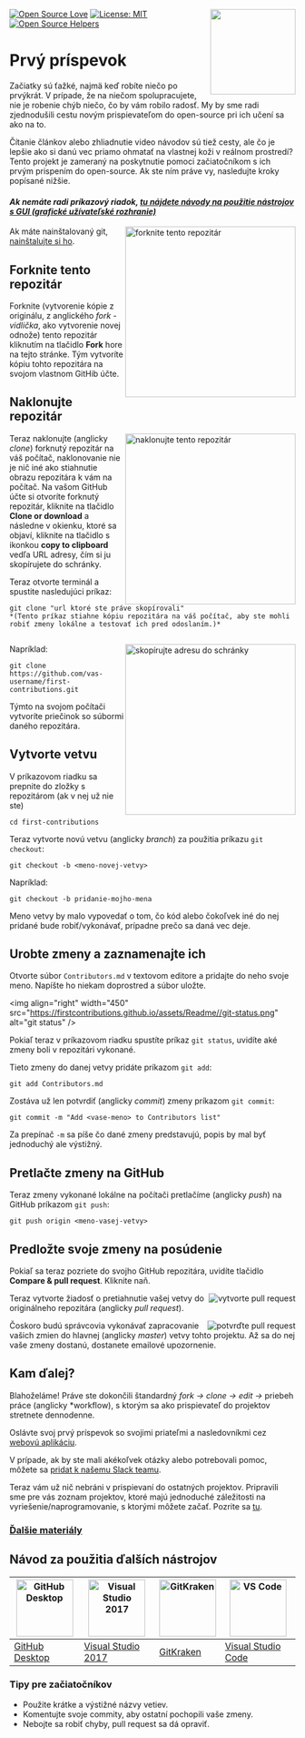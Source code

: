 [![Open Source Love](https://badges.frapsoft.com/os/v1/open-source.svg?v=103)](https://github.com/ellerbrock/open-source-badges/)
[<img align="right" width="150" src="https://firstcontributions.github.io/assets/Readme/join-slack-team.png">](https://join.slack.com/t/firstcontributors/shared_invite/enQtNjkxNzQwNzA2MTMwLTVhMWJjNjg2ODRlNWZhNjIzYjgwNDIyZWYwZjhjYTQ4OTBjMWM0MmFhZDUxNzBiYzczMGNiYzcxNjkzZDZlMDM)
[![License: MIT](https://img.shields.io/badge/License-MIT-green.svg)](https://opensource.org/licenses/MIT)
[![Open Source Helpers](https://www.codetriage.com/roshanjossey/first-contributions/badges/users.svg)](https://www.codetriage.com/roshanjossey/first-contributions)

# Prvý príspevok

Začiatky sú ťažké, najmä keď robíte niečo po prvýkrát. V prípade, že na niečom spolupracujete, nie je robenie chýb niečo, čo by vám robilo radosť. My by sme radi zjednodušili cestu novým prispievateľom do open-source pri ich učení sa ako na to.

Čítanie článkov alebo zhliadnutie video návodov sú tiež cesty, ale čo je lepšie ako si danú vec priamo ohmatať na vlastnej koži v reálnom prostredí? Tento projekt je zameraný na poskytnutie pomoci začiatočníkom s ich prvým prispením do open-source. Ak ste ním práve vy, nasledujte kroky popísané nižšie.

#### *Ak nemáte radi príkazový riadok, [tu nájdete návody na použitie nástrojov s GUI (grafické užívateľské rozhranie)](#Návod-za-použitie-ďalších-nástrojov)*

<img align="right" width="300" src="https://firstcontributions.github.io/assets/Readme/fork.png" alt="forknite tento repozitár" />

Ak máte nainštalovaný git, [nainštalujte si ho]( https://help.github.com/articles/set-up-git/).

## Forknite tento repozitár

Forknite (vytvorenie kópie z originálu, z anglického *fork* - *vidlička*, ako vytvorenie novej odnože) tento repozitár kliknutím na tlačidlo **Fork** hore na tejto stránke. Tým vytvoríte kópiu tohto repozitára na svojom vlastnom GitHib účte.

## Naklonujte repozitár

<img align="right" width="300" src="https://firstcontributions.github.io/assets/Readme/clone.png" alt="naklonujte tento repozitár" />

Teraz naklonujte (anglicky *clone*) forknutý repozitár na váš počítač, naklonovanie nie je nič iné ako stiahnutie obrazu repozitára k vám na počítač. Na vašom GitHub účte si otvoríte forknutý repozitár, kliknite na tlačidlo **Clone or download** a následne v okienku, ktoré sa objaví, kliknite na tlačidlo s ikonkou **copy to clipboard** vedľa URL adresy, čím si ju skopírujete do schránky.

Teraz otvorte terminál a spustite nasledujúci príkaz:

````
git clone "url ktoré ste práve skopírovali"  
*(Tento príkaz stiahne kópiu repozitára na váš počítač, aby ste mohli robiť zmeny lokálne a testovať ich pred odoslaním.)*


````

<img align="right" width="300" src="https://firstcontributions.github.io/assets/Readme/copy-to-clipboard.png" alt="skopírujte adresu do schránky" />

Napríklad:

````
git clone https://github.com/vas-username/first-contributions.git
````

Týmto na svojom počítači vytvoríte priečinok so súbormi daného repozitára.

## Vytvorte vetvu

V príkazovom riadku sa prepnite do zložky s repozitárom (ak v nej už nie ste)

````
cd first-contributions
````

Teraz vytvorte novú vetvu (anglicky *branch*) za použitia príkazu `git checkout`:

````
git checkout -b <meno-novej-vetvy>
````

Napríklad:
````
git checkout -b pridanie-mojho-mena
````

Meno vetvy by malo vypovedať o tom, čo kód alebo čokoľvek iné do nej pridané bude robiť/vykonávať, prípadne prečo sa daná vec deje.

## Urobte zmeny a zaznamenajte ich

Otvorte súbor `Contributors.md` v textovom editore a pridajte do neho svoje meno. Napíšte ho niekam doprostred a súbor uložte.

<img align="right" width="450" ​​src="https://firstcontributions.github.io/assets/Readme//git-status.png" alt="git status" />

Pokiaľ teraz v príkazovom riadku spustíte príkaz `git status`, uvidíte aké zmeny boli v repozitári vykonané.

Tieto zmeny do danej vetvy pridáte príkazom `git add`:

````
git add Contributors.md
````

Zostáva už len potvrdiť (anglicky *commit*) zmeny príkazom `git commit`:

````
git commit -m "Add <vase-meno> to Contributors list"
````

Za prepínač `-m` sa píše čo dané zmeny predstavujú, popis by mal byť jednoduchý ale výstižný.

## Pretlačte zmeny na GitHub

Teraz zmeny vykonané lokálne na počítači pretlačíme (anglicky *push*) na GitHub príkazom `git push`:

````
git push origin <meno-vasej-vetvy>
````

## Predložte svoje zmeny na posúdenie

Pokiaľ sa teraz pozriete do svojho GitHub repozitára, uvidíte tlačidlo **Compare & pull request**. Kliknite naň.

<img style="float: right;" src="https://firstcontributions.github.io/assets/Readme//compare-and-pull.png" alt="vytvorte pull request" />

Teraz vytvorte žiadosť o pretiahnutie vašej vetvy do originálneho repozitára (anglicky *pull request*).

<img style="float: right;" src="https://firstcontributions.github.io/assets/Readme//submit-pull-request.png" alt="potvrďte pull request" />

Čoskoro budú správcovia vykonávať zapracovanie vašich zmien do hlavnej (anglicky *master*) vetvy tohto projektu. Až sa do nej vaše zmeny dostanú, dostanete emailové upozornenie.

## Kam ďalej?

Blahoželáme! Práve ste dokončili štandardný _fork -> clone -> edit ->_ priebeh práce (anglicky *workflow), s ktorým sa ako prispievateľ do projektov stretnete dennodenne.

Oslávte svoj prvý príspevok so svojimi priateľmi a nasledovníkmi cez [webovú aplikáciu](https://firstcontributions.github.io/#social-share).

V prípade, ak by ste mali akékoľvek otázky alebo potrebovali pomoc, môžete sa [pridat k našemu Slack teamu](https://join.slack.com/t/firstcontributors/shared_invite/enQtMzE1MTYwNzI3ODQ0LTZiMDA2OGI2NTYyNjM1MTFiNTc4YTRhZTg4OWZjMzA0ZWZmY2UxYzVkMzI1ZmVmOWI4ODdkZWQwNTM2NDVmNjY).

Teraz vám už nič nebráni v prispievaní do ostatných projektov. Pripravili sme pre vás zoznam projektov, ktoré majú jednoduché záležitosti na vyriešenie/naprogramovanie, s ktorými môžete začať. Pozrite sa [tu](https://firstcontributions.github.io/#project-list).

### [Ďalšie materiály](../additional-material/git_workflow_scenarios/additional-material.md)


## Návod za použitia ďalších nástrojov

|<a href="../github-desktop-tutorial.md"><img alt="GitHub Desktop" src="https://desktop.github.com/images/desktop-icon.svg" width=" 100"></a>|<a href="../github-windows-vs2017-tutorial.md"><img alt="Visual Studio 2017" src="https://upload.wikimedia.org/wikipedia/commons/c/cd/Visual_Studio_2017_Logo.svg" width="100"></a>|<a href="../gitkraken-tutorial.md"><img alt="GitKraken" src="https:/ /firstcontributions.github.io/assets/Readme/gk-icon.png" width="100"></a>|<a href="../github-windows-vs-code-tutorial.md"><img alt="VS Code" src="https://upload.wikimedia.org/wikipedia/commons/1/1c/Visual_Studio_Code_1.35_icon.png" width=100></a>|
|---|---|---|---|
|[GitHub Desktop](../github-desktop-tutorial.md)|[Visual Studio 2017](../github-windows-vs2017-tutorial.md)|[GitKraken](../gitkraken-tutorial.md )|[Visual Studio Code](../github-windows-vs-code-tutorial.md)|

### Tipy pre začiatočníkov
- Použite krátke a výstižné názvy vetiev.
- Komentujte svoje commity, aby ostatní pochopili vaše zmeny.
- Nebojte sa robiť chyby, pull request sa dá opraviť.
